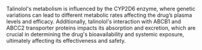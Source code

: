 Talinolol's metabolism is influenced by the CYP2D6 enzyme, where genetic variations can lead to different metabolic rates affecting the drug’s plasma levels and efficacy. Additionally, talinolol's interaction with ABCB1 and ABCC2 transporter proteins impacts its absorption and excretion, which are crucial in determining the drug's bioavailability and systemic exposure, ultimately affecting its effectiveness and safety.